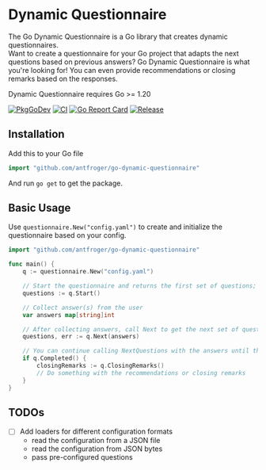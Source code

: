 # Dynamic Questionnaire

The Go Dynamic Questionnaire is a Go library that creates dynamic questionnaires.  
Want to create a questionnaire for your Go project that adapts the next questions based on previous answers?
Go Dynamic Questionnaire is what you're looking for!
You can even provide recommendations or closing remarks based on the responses.

Dynamic Questionnaire requires Go >= 1.20

[![PkgGoDev](https://pkg.go.dev/badge/github.com/antfroger/go-dynamic-questionnaire)](https://pkg.go.dev/github.com/antfroger/go-dynamic-questionnaire)
[![CI](https://github.com/antfroger/go-dynamic-questionnaire/actions/workflows/go.yml/badge.svg)](https://github.com/antfroger/go-dynamic-questionnaire/actions/workflows/go.yml)
[![Go Report Card](https://goreportcard.com/badge/github.com/antfroger/go-dynamic-questionnaire)](https://goreportcard.com/report/github.com/antfroger/go-dynamic-questionnaire)
[![Release](https://img.shields.io/github/release/antfroger/go-dynamic-questionnaire.svg?style=flat-square)](https://github.com/antfroger/go-dynamic-questionnaire/releases)

## Installation

Add this to your Go file

```go
import "github.com/antfroger/go-dynamic-questionnaire"
```

And run `go get` to get the package.

## Basic Usage

Use `questionnaire.New("config.yaml")` to create and initialize the questionnaire based on your config.

```go
import "github.com/antfroger/go-dynamic-questionnaire"

func main() {
    q := questionnaire.New("config.yaml")

    // Start the questionnaire and returns the first set of questions; the one(s) without conditions
    questions := q.Start()

    // Collect answer(s) from the user
    var answers map[string]int

    // After collecting answers, call Next to get the next set of questions based on the answers
    questions, err := q.Next(answers)

    // You can continue calling NextQuestions with the answers until there are no more questions
    if q.Completed() {
        closingRemarks := q.ClosingRemarks()
        // Do something with the recommendations or closing remarks
    }
}
```

## TODOs

- [ ] Add loaders for different configuration formats
  - read the configuration from a JSON file
  - read the configuration from JSON bytes
  - pass pre-configured questions
